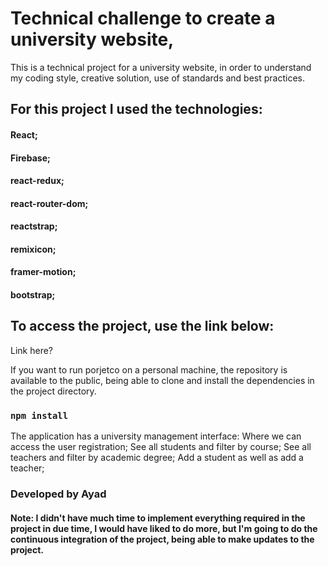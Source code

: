 # Technical challenge to create a university website, 

This is a technical project for a university website, in order to understand my coding style, creative solution, use of standards and best practices.

## For this project I used the technologies:
#### React;
#### Firebase;
#### react-redux;
#### react-router-dom;
#### reactstrap;
#### remixicon;
#### framer-motion;
#### bootstrap;





## To access the project, use the link below:
 Link here?

If you want to run porjetco on a personal machine, the repository is available to the public, being able to clone and install the dependencies in the project directory.

### `npm install` 




 The application has a university management interface:
 Where we can access the user registration;
 See all students and filter by course; 
 See all teachers and filter by academic degree;
 Add a student as well as add a teacher;




### Developed by Ayad

#### Note:  I didn't have much time to implement everything required in the project in due time, I would have liked to do more, but I'm going to do the continuous integration of the project, being able to make updates to the project.


